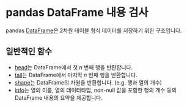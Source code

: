 # pandas DataFrame 내용 검사

pandas [DataFrame](https://pandas.pydata.org/pandas-docs/stable/reference/api/pandas.DataFrame.html)은 2차원 테이블 형식 데이터를 저장하기 위한 구조입니다.

## 일반적인 함수

- [head](https://pandas.pydata.org/pandas-docs/stable/reference/api/pandas.DataFrame.head.html)는 DataFrame에서 첫 *n* 번째 행을 반환합니다.
- [tail](https://pandas.pydata.org/pandas-docs/stable/reference/api/pandas.DataFrame.tail.html)는 DataFrame에서 마지막 *n* 번째 행을 반환합니다.
- [shape](https://pandas.pydata.org/pandas-docs/stable/reference/api/pandas.DataFrame.shape.html)는 DataFrame의 차원을 반환합니다. (e.g. 행과 열의 개수)
- [info](https://pandas.pydata.org/pandas-docs/stable/reference/api/pandas.DataFrame.info.html)는 열의 이름, 열의 데이터타입, non-null 값을 포함한 행의 개수 등의 DataFrame 내용의 요약을 제공합니다.